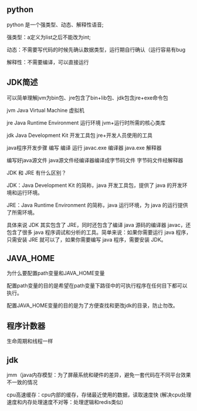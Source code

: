 ## python

python 是一个强类型、动态、解释性语音;

强类型：a定义为list之后不能改为int;

动态：不需要写代码的时候先确认数据类型，运行期自行确认（运行容易有bug

解释性：不需要编译，可以直接运行

## JDK简述

可以简单理解jvm为bin包、jre包含了bin+lib包、jdk包含jre+exe命令包

jvm Java Virtual Machine 虚拟机

jre Java Runtime Environment 运行环境 jvm+运行时所需的核心类库

jdk Java Development Kit 开发工具包 jre+开发人员使用的工具

java程序开发步骤 编写 编译 运行 javac.exe 编译器 java.exe 解释器

编写好java源文件 java源文件经编译器编译成字节码文件 字节码文件经解释器


JDK 和 JRE 有什么区别？

JDK：Java Development Kit 的简称，java 开发工具包，提供了 java 的开发环境和运行环境。

JRE：Java Runtime Environment 的简称，java 运行环境，为 java 的运行提供了所需环境。

具体来说 JDK 其实包含了 JRE，同时还包含了编译 java 源码的编译器 javac，还包含了很多 java 程序调试和分析的工具。简单来说：如果你需要运行 java 程序，只需安装 JRE 就可以了，如果你需要编写 java 程序，需要安装 JDK。

## JAVA_HOME

为什么要配置path变量和JAVA_HOME变量

配置path变量的目的是希望在path变量下路径中的可执行程序在任何目下都可以执行。

配置JAVA_HOME变量的目的是为了方便查找和更改jdk的目录，防止勿改。

## 程序计数器

生命周期和线程一样

## jdk

jmm（java内存模型：为了屏蔽系统和硬件的差异，避免一套代码在不同平台效果不一致的情况

cpu高速缓存：cpu内部的缓存，存储最近使用的数据，读取速度快 (解决cpu处理速度和内存处理速度不对等：处理逻辑和redis类似)
